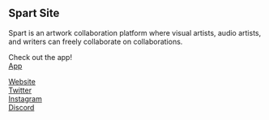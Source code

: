 ## Spart Site
Spart is an artwork collaboration platform where visual artists, audio artists, and writers can freely collaborate on collaborations.

Check out the app!    
[App](https://www.spart.xyz/)   

[Website](https://spart.site/)   
[Twitter](https://twitter.com/Spart_xyz)   
[Instagram](https://www.instagram.com/spart_xyz/)   
[Discord](https://invite.gg/spart)   
